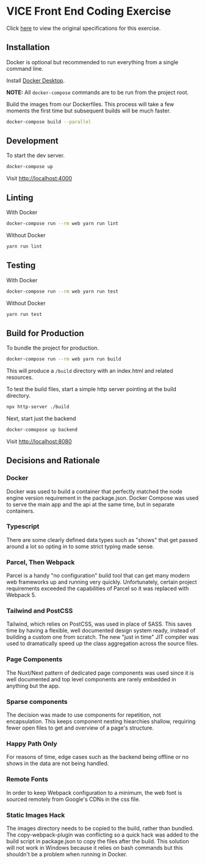 # VICE Front End Coding Exercise

Click [here](./README.md) to view the original specifications for this exercise.
## Installation

Docker is optional but recommended to run everything from a single command line.

Install [Docker Desktop](https://www.docker.com/products/docker-desktop).

**NOTE:** All `docker-compose` commands are to be run from the project root.

Build the images from our Dockerfiles. This process will take a
few moments the first time but subsequent builds will be much faster.

```bash
docker-compose build --parallel
```

## Development

To start the dev server.

```bash
docker-compose up
```

Visit [http://localhost:4000](http://localhost:4000)

## Linting

With Docker

```bash
docker-compose run --rm web yarn run lint
```

Without Docker

```bash
yarn run lint
```

## Testing

With Docker

```bash
docker-compose run --rm web yarn run test
```

Without Docker

```bash
yarn run test
```

## Build for Production

To bundle the project for production.

```bash
docker-compose run --rm web yarn run build
```

This will produce a `/build` directory with an index.html and related resources.

To test the build files, start a simple http server pointing at the build
directory.

```bash
npx http-server ./build
```

Next, start just the backend

```bash
docker-comopose up backend
```

Visit [http://localhost:8080](http://localhost:8080)

## Decisions and Rationale
### Docker

Docker was used to build a container that perfectly matched the node engine
version requirement in the package.json. Docker Compose was used to serve the
main app and the api at the same time, but in separate containers.

### Typescript

There are some clearly defined data types such as "shows" that get passed around
a lot so opting in to some strict typing made sense.

### Parcel, Then Webpack

Parcel is a handy "no configuration" build tool that can get many modern web
frameworks up and running very quickly. Unfortunately, certain project
requirements exceeded the capabilities of Parcel so it was replaced with
Webpack 5.

### Tailwind and PostCSS

Tailwind, which relies on PostCSS, was used in place of SASS. This saves time by
having a flexible, well documented design system ready, instead of building a
custom one from scratch. The new "just in time" JIT compiler was used to
dramatically speed up the class aggregation across the source files.

### Page Components

The Nuxt/Next pattern of dedicated page components was used since it is well
documented and top level components are rarely embedded in anything but the app.

### Sparse components

The decision was made to use components for repetition, not encapsulation. This
keeps component nesting hiearchies shallow, requiring fewer open files to get
and overview of a page's structure.

### Happy Path Only

For reasons of time, edge cases such as the backend being offline or no shows
in the data are not being handled.

### Remote Fonts

In order to keep Webpack configuration to a minimum, the web font is sourced
remotely from Google's CDNs in the css file.

### Static Images Hack

The images directory needs to be copied to the build, rather than bundled.
The copy-webpack-plugin was conflicting so a quick hack was added to the build
script in package.json to copy the files after the build. This solution will
not work in Windows because it relies on bash commands but this shouldn't be a
problem when running in Docker.
